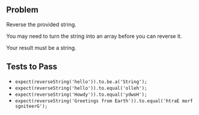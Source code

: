 ## Problem

Reverse the provided string.

You may need to turn the string into an array before you can reverse it.

Your result must be a string.

## Tests to Pass

- `expect(reverseString('hello')).to.be.a('String');`
- `expect(reverseString('hello')).to.equal('olleh');`
- `expect(reverseString('Howdy')).to.equal('ydwoH');`
- `expect(reverseString('Greetings from Earth')).to.equal('htraE morf sgniteerG');`
